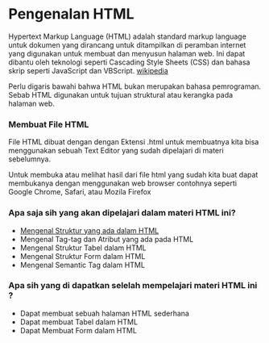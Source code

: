 # Pengenalan HTML

Hypertext Markup Language (HTML) adalah standard markup language untuk dokumen yang dirancang untuk ditampilkan di peramban internet yang digunakan untuk membuat dan menyusun halaman web. Ini dapat dibantu oleh teknologi seperti Cascading Style Sheets (CSS) dan bahasa skrip seperti JavaScript dan VBScript. [wikipedia](https://id.wikipedia.org/wiki/HTML)

Perlu digaris bawahi bahwa HTML bukan merupakan bahasa pemrograman. Sebab HTML digunakan untuk tujuan struktural atau kerangka pada halaman web.

### Membuat File HTML
File HTML dibuat dengan dengan Ektensi .html untuk membuatnya kita bisa menggunakan sebuah Text Editor yang sudah dipelajari di materi sebelumnya.

Untuk membuka atau melihat hasil dari file html yang sudah kita buat dapat membukanya dengan menggunakan web browser contohnya seperti Google Chrome, Safari, atau Mozila Firefox

### Apa saja sih yang akan dipelajari dalam materi HTML ini?

- [Mengenal Struktur yang ada dalam HTML](struktur-html.md)
- Mengenal Tag-tag dan Atribut yang ada pada HTML
- Mengenal Struktur Tabel dalam HTML
- Mengenal Struktur Form dalam HTML
- Mengenal Semantic Tag dalam HTML

### Apa sih yang di dapatkan selelah mempelajari materi HTML ini ?
- Dapat membuat sebuah halaman HTML sederhana 
- Dapat membuat Tabel dalam HTML
- Dapat Membuat Form dalam HTML
